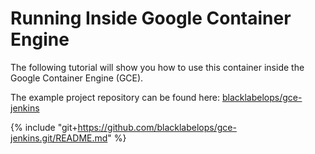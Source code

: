 # Running Inside Google Container Engine

The following tutorial will show you how to use this container inside the Google Container Engine (GCE).

The example project repository can be found here: [blacklabelops/gce-jenkins](https://github.com/blacklabelops/gce-jenkins)

{% include "git+https://github.com/blacklabelops/gce-jenkins.git/README.md" %}
